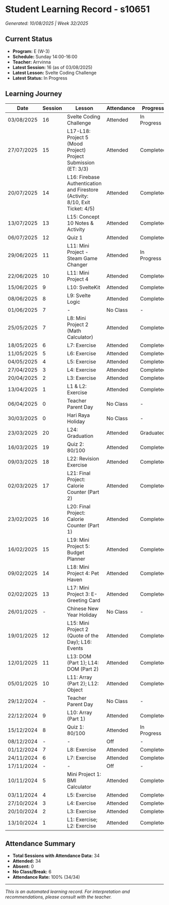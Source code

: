 # Student Learning Record - s10651
*Generated: 10/08/2025 | Week 32/2025*

## Current Status
- **Program:** E (W-3)
- **Schedule:** Sunday 14:00-16:00
- **Teacher:** Arrvinna
- **Latest Session:** 16 (as of 03/08/2025)
- **Latest Lesson:** Svelte Coding Challenge
- **Latest Status:** In Progress

## Learning Journey
| Date | Session | Lesson | Attendance | Progress |
|------|---------|--------|------------|----------|
| 03/08/2025 | 16 | Svelte Coding Challenge | Attended | In Progress |
| 27/07/2025 | 15 | L17-L18: Project 5 (Mood Project) Project Submission (ET: 3/3) | Attended | Completed |
| 20/07/2025 | 14 | L16: Firebase Authentication and Firestore (Activity: 8/10, Exit Ticket: 4/5) | Attended | Completed |
| 13/07/2025 | 13 | L15: Concept 10 Notes & Activity | Attended | Completed |
| 06/07/2025 | 12 | Quiz 1 | Attended | Completed |
| 29/06/2025 | 11 | L11: Mini Project - Steam Game Changer | Attended | In Progress |
| 22/06/2025 | 10 | L11: Mini Project 4 | Attended | Completed |
| 15/06/2025 | 9 | L10: SvelteKit | Attended | Completed |
| 08/06/2025 | 8 | L9: Svelte Logic | Attended | Completed |
| 01/06/2025 | 7 | - | No Class | - |
| 25/05/2025 | 7 | L8: Mini Project 2 (Math Calculator) | Attended | Completed |
| 18/05/2025 | 6 | L7: Exercise | Attended | Completed |
| 11/05/2025 | 5 | L6: Exercise | Attended | Completed |
| 04/05/2025 | 4 | L5: Exercise | Attended | Completed |
| 27/04/2025 | 3 | L4: Exercise | Attended | Completed |
| 20/04/2025 | 2 | L3: Exercise | Attended | Completed |
| 13/04/2025 | 1 | L1 & L2: Exercise | Attended | Completed |
| 06/04/2025 | 0 | Teacher Parent Day | No Class | - |
| 30/03/2025 | 0 | Hari Raya Holiday | No Class | - |
| 23/03/2025 | 20 | L24: Graduation | Attended | Graduated |
| 16/03/2025 | 19 | Quiz 2: 80/100 | Attended | Completed |
| 09/03/2025 | 18 | L22: Revision Exercise | Attended | Completed |
| 02/03/2025 | 17 | L21: Final Project: Calorie Counter (Part 2) | Attended | Completed |
| 23/02/2025 | 16 | L20: Final Project: Calorie Counter (Part 1) | Attended | Completed |
| 16/02/2025 | 15 | L19: Mini Project 5: Budget Planner | Attended | Completed |
| 09/02/2025 | 14 | L18: Mini Project 4: Pet Haven | Attended | Completed |
| 02/02/2025 | 13 | L17: Mini Project 3: E-Greeting Card | Attended | Completed |
| 26/01/2025 | - | Chinese New Year Holiday | No Class | - |
| 19/01/2025 | 12 | L15: Mini Project 2 (Quote of the Day); L16: Events | Attended | Completed |
| 12/01/2025 | 11 | L13: DOM (Part 1); L14: DOM (Part 2) | Attended | Completed |
| 05/01/2025 | 10 | L11: Array (Part 2); L12: Object | Attended | Completed |
| 29/12/2024 | - | Teacher Parent Day | No Class | - |
| 22/12/2024 | 9 | L10: Array (Part 1) | Attended | Completed |
| 15/12/2024 | 8 | Quiz 1: 80/100 | Attended | In Progress |
| 08/12/2024 | - | - | Off | - |
| 01/12/2024 | 7 | L8: Exercise | Attended | Completed |
| 24/11/2024 | 6 | L7: Exercise | Attended | Completed |
| 17/11/2024 | - | - | Off | - |
| 10/11/2024 | 5 | Mini Project 1: BMI Calculator | Attended | Completed |
| 03/11/2024 | 4 | L5: Exercise | Attended | Completed |
| 27/10/2024 | 3 | L4: Exercise | Attended | Completed |
| 20/10/2024 | 2 | L3: Exercise | Attended | Completed |
| 13/10/2024 | 1 | L1: Exercise; L2: Exercise | Attended | Completed |

## Attendance Summary
- **Total Sessions with Attendance Data:** 34
- **Attended:** 34
- **Absent:** 0
- **No Class/Break:** 6
- **Attendance Rate:** 100% (34/34)

---
*This is an automated learning record. For interpretation and recommendations, please consult with the teacher.*